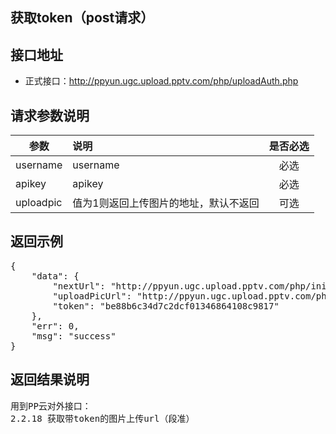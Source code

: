 获取token（post请求）
----------

接口地址
----------
  * 正式接口：http://ppyun.ugc.upload.pptv.com/php/uploadAuth.php

请求参数说明
----------
|  参数         |说明          |是否必选|
| ------------- |:-------------|:-----:|
| username      | username |必选|
| apikey        | apikey |必选    |
| uploadpic     | 值为1则返回上传图片的地址，默认不返回   | 可选 |

返回示例
----------
<pre>
{
    "data": {
        "nextUrl": "http://ppyun.ugc.upload.pptv.com/php/initUpload.php",
        "uploadPicUrl": "http://ppyun.ugc.upload.pptv.com/php/uploadPic.php?app=lpic&tk=MW7DVNBN7ULbRuI7dHEid&prod=pgc_idcard"
        "token": "be88b6c34d7c2dcf01346864108c9817"
    },
    "err": 0,
    "msg": "success"
}
</pre>

返回结果说明
----------
<pre>
用到PP云对外接口：
2.2.18 获取带token的图片上传url（段准）
</pre>